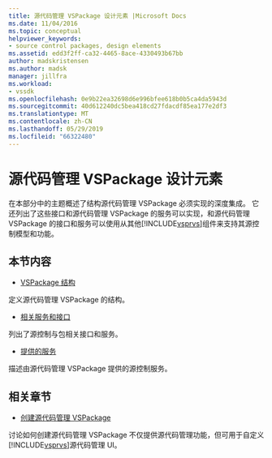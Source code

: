 ```yaml
---
title: 源代码管理 VSPackage 设计元素 |Microsoft Docs
ms.date: 11/04/2016
ms.topic: conceptual
helpviewer_keywords:
- source control packages, design elements
ms.assetid: edd3f2ff-ca32-4465-8ace-4330493b67bb
author: madskristensen
ms.author: madsk
manager: jillfra
ms.workload:
- vssdk
ms.openlocfilehash: 0e9b22ea32698d6e996bfee618b0b5ca4da5943d
ms.sourcegitcommit: 40d612240dc5bea418cd27fdacdf85ea177e2df3
ms.translationtype: MT
ms.contentlocale: zh-CN
ms.lasthandoff: 05/29/2019
ms.locfileid: "66322480"
---
```

# <a name="source-control-vspackage-design-elements"></a>源代码管理 VSPackage 设计元素
在本部分中的主题概述了结构源代码管理 VSPackage 必须实现的深度集成。 它还列出了这些接口和源代码管理 VSPackage 的服务可以实现，和源代码管理 VSPackage 的接口和服务可以使用从其他[!INCLUDE[vsprvs](../../code-quality/includes/vsprvs_md.md)]组件来支持其源控制模型和功能。

## <a name="in-this-section"></a>本节内容
- [VSPackage 结构](../../extensibility/internals/vspackage-structure-source-control-vspackage.md)

 定义源代码管理 VSPackage 的结构。

- [相关服务和接口](../../extensibility/internals/related-services-and-interfaces-source-control-vspackage.md)

 列出了源控制与包相关接口和服务。

- [提供的服务](../../extensibility/internals/services-provided-source-control-vspackage.md)

 描述由源代码管理 VSPackage 提供的源控制服务。

## <a name="related-sections"></a>相关章节
- [创建源代码管理 VSPackage](../../extensibility/internals/creating-a-source-control-vspackage.md)

 讨论如何创建源代码管理 VSPackage 不仅提供源代码管理功能，但可用于自定义[!INCLUDE[vsprvs](../../code-quality/includes/vsprvs_md.md)]源代码管理 UI。